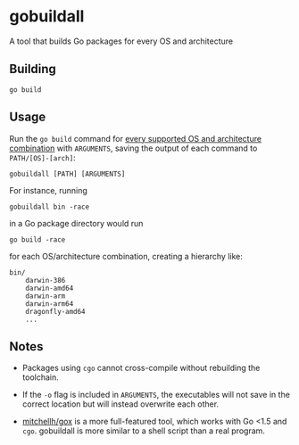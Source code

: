 gobuildall
===========

A tool that builds Go packages for every OS and architecture

Building
--------

    go build

Usage
-----

Run the `go build` command for
[every supported OS and architecture combination](https://golang.org/doc/install/source#environment)
with `ARGUMENTS`, saving the output of each command to `PATH/[OS]-[arch]`:

    gobuildall [PATH] [ARGUMENTS]

For instance, running

    gobuildall bin -race

in a Go package directory would run

    go build -race

for each OS/architecture combination, creating a hierarchy like:

    bin/
        darwin-386
        darwin-amd64
        darwin-arm
        darwin-arm64
        dragonfly-amd64
        ...

Notes
-----

*   Packages using `cgo` cannot cross-compile without rebuilding the toolchain.

*   If the `-o` flag is included in `ARGUMENTS`, the executables will not
    save in the correct location but will instead overwrite each other.

*   [mitchellh/gox](https://github.com/mitchellh/gox) is a more full-featured
    tool, which works with Go <1.5 and `cgo`. gobuildall is more similar to a
    shell script than a real program.
